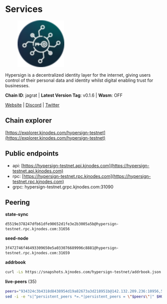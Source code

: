 # Services

<figure><img src="https://raw.githubusercontent.com/kj89/cosmos-images/main/logos/hypersign.png" width="150" alt=""><figcaption></figcaption></figure>

Hypersign is a decentralized identity layer for the internet, giving  users control of their personal data and identity whilst digital  enabling trust for businesses.

**Chain ID**: jagrat | **Latest Version Tag**: v0.1.6 | **Wasm**: OFF

[Website](https://hypersign.id) | [Discord](https://discord.gg/DmuUjMrHVw) | [Twitter](https://twitter.com/hypersignchain)




## Chain explorer
[https://explorer.kjnodes.com/hypersign-testnet](https://explorer.kjnodes.com/hypersign-testnet)

## Public endpoints

* api: [https://hypersign-testnet.api.kjnodes.com](https://hypersign-testnet.api.kjnodes.com)
* rpc: [https://hypersign-testnet.rpc.kjnodes.com](https://hypersign-testnet.rpc.kjnodes.com)
* grpc: hypersign-testnet.grpc.kjnodes.com:31090

## Peering

**state-sync**

```text
d5519e378247dfb61dfe90652d1fe3e2b3005a5b@hypersign-testnet.rpc.kjnodes.com:31656
```

**seed-node**

```text
3f472746f46493309650e5a033076689996c8881@hypersign-testnet.rpc.kjnodes.com:31659
```

**addrbook**
```bash
curl -Ls https://snapshots.kjnodes.com/hypersign-testnet/addrbook.json > $HOME/.hid-node/config/addrbook.json
```

**live-peers** (35)
```bash
peers="934324c3b4318d8438954d19a82673a3d218951b@142.132.209.236:10956,5e4fc955b23ab00f6a07cb6d56e89aafac0c85ff@167.86.85.122:26656,1acc83715399737cff74767e00807d1d402eb1e2@144.91.65.175:26656,1380864bb38481fef4b2358026a5ed53fc027679@95.214.52.206:26656,54f5df8d6516ead7099191776d9ee2048e0ec947@95.214.53.46:26656,620478e35ba6740f0afb2a0dd6ca9b34765bc60e@65.109.30.12:60856,a275d8018f683f279bf5167a72d294bfacafa839@178.63.102.172:41656,9876d1b1e5b5968c1c729559325dd909f93c1d34@65.108.238.61:56656,d5519e378247dfb61dfe90652d1fe3e2b3005a5b@65.109.68.190:31656,fbc7ce82f02e24257395dc0310ad2921ea61e199@65.109.92.148:61156,eaf27acc810a3d6728dde972ebad26810cce0ae6@65.108.229.233:26656,1e3f0aeb6f2a2017b122af2461a75c9695790954@65.108.233.109:10956,1de2abae74a4c5fd7d96d9869ef02187f81498f0@134.209.238.66:26656,bd2ae9f1c42183104719f7c44be078bb7d282a61@65.109.92.241:11056,4e08d5b0cb43c8d5ffc42987a5166bab2a04a93b@65.109.92.240:21066,62c3f3e5214495593ad204f3c6cd879f3f4ed6a9@5.9.79.121:26656,cf94099349980f9593a3f0362c85fe7c6eda8b14@8.219.48.59:26656,610843eda2f0388cb8e75917e8c1f63350bd3bd1@154.26.131.130:16656,d72875380d7b0b68f071623996bd5a86b7491287@116.202.227.117:31656,d7c9b9a3c3a6c5f4ccdfb37a8358755b277271c1@3.110.226.164:26656,36e79994ea07d50e97f63d44860645009978d590@185.196.20.153:26656,7ac746f53266043a92a05db06d1306b4e5f7e7c8@65.109.112.20:11014,efcb16ec33d8e6233d1068fff679c6fd64bf5802@65.108.225.158:10956,de1f980cc59bdb2457202768d4b4d964d783789e@167.235.21.165:36656,2641ddcf28d8adf448edb573de1efba0b6971d9e@178.154.222.128:26656,d92268c246e02a54103f7098b901b876c88f006e@5.161.130.108:26656,e003e628d5c748f2445f1731af20d461f585e7a5@182.253.224.66:12656,c20f2216b56cb24921b688a6cffc7fe09799a069@162.55.103.44:26656,23eff008c88dcc60ef9a71f2fb469c472679c35e@136.243.88.91:5040,0c6758a3f4554bbc67da73993bbb697764c5c534@38.242.142.227:26656,ec5127072c252f7246fb66f7e7762423a23ff6bd@154.12.228.93:31656,2c0379f78b655e8a386cb477e3cf3cae700c4a7f@213.239.207.175:34656,ce6686036f6554deb0490103dcc201172e7c3f2f@81.0.220.131:26656,a3f3d6dba11bfe080693938666064b2324fbaccf@88.99.164.158:11056,63db727618b237d4a27656aa456be2812154bf29@65.109.170.47:26656"
sed -i -e "s|^persistent_peers *=.*|persistent_peers = \"$peers\"|" $HOME/.hid-node/config/config.toml
```

